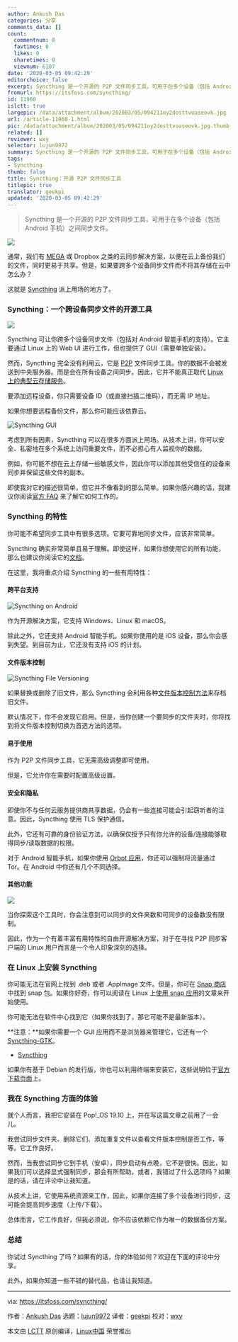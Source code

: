 ```yaml
---
author: Ankush Das
categories: 分享
comments_data: []
count:
  commentnum: 0
  favtimes: 0
  likes: 0
  sharetimes: 0
  viewnum: 6107
date: '2020-03-05 09:42:29'
editorchoice: false
excerpt: Syncthing 是一个开源的 P2P 文件同步工具，可用于在多个设备（包括 Android 手机）之间同步文件。
fromurl: https://itsfoss.com/syncthing/
id: 11960
islctt: true
largepic: /data/attachment/album/202003/05/094211oy2dosttvoaseovk.jpg
url: /article-11960-1.html
pic: /data/attachment/album/202003/05/094211oy2dosttvoaseovk.jpg.thumb.jpg
related: []
reviewer: wxy
selector: lujun9972
summary: Syncthing 是一个开源的 P2P 文件同步工具，可用于在多个设备（包括 Android 手机）之间同步文件。
tags:
- Syncthing
thumb: false
title: Syncthing：开源 P2P 文件同步工具
titlepic: true
translator: geekpi
updated: '2020-03-05 09:42:29'
---
```



> 
> Syncthing 是一个开源的 P2P 文件同步工具，可用于在多个设备（包括 Android 手机）之间同步文件。
> 
> 
> 


![](/data/attachment/album/202003/05/094211oy2dosttvoaseovk.jpg)


通常，我们有 [MEGA](https://itsfoss.com/install-mega-cloud-storage-linux/) 或 Dropbox 之类的云同步解决方案，以便在云上备份我们的文件，同时更易于共享。但是，如果要跨多个设备同步文件而不将其存储在云中怎么办？


这就是 [Syncthing](https://syncthing.net/) 派上用场的地方了。


### Syncthing：一个跨设备同步文件的开源工具


![](/data/attachment/album/202003/05/094231y2ni52wbjnclv2wl.jpg)


Syncthing 可让你跨多个设备同步文件（包括对 Android 智能手机的支持）。它主要通过 Linux 上的 Web UI 进行工作，但也提供了 GUI（需要单独安装）。


然而，Syncthing 完全没有利用云，它是 [P2P](https://en.wikipedia.org/wiki/Peer-to-peer) 文件同步工具。你的数据不会被发送到中央服务器。而是会在所有设备之间同步。因此，它并不能真正取代 [Linux 上的典型云存储服务](https://itsfoss.com/cloud-services-linux/)。


要添加远程设备，你只需要设备 ID（或直接扫描二维码），而无需 IP 地址。


如果你想要远程备份文件，那么你可能应该依靠云。


![Syncthing GUI](/data/attachment/album/202003/05/094234w9zzb389yfillio4.png)


考虑到所有因素，Syncthing 可以在很多方面派上用场。从技术上讲，你可以安全、私密地在多个系统上访问重要文件，而不必担心有人监视你的数据。


例如，你可能不想在云上存储一些敏感文件，因此你可以添加其他受信任的设备来同步并保留这些文件的副本。


即使我对它的描述很简单，但它并不像看到的那么简单。如果你感兴趣的话，我建议你阅读[官方 FAQ](https://docs.syncthing.net/users/faq.html) 来了解它如何工作的。


### Syncthing 的特性


你可能不希望同步工具中有很多选项。它要可靠地同步文件，应该非常简单。


Syncthing 确实非常简单且易于理解。即使这样，如果你想使用它的所有功能，那么也建议你阅读它的[文档](https://docs.syncthing.net/users/index.html)。


在这里，我将重点介绍 Syncthing 的一些有用特性：


#### 跨平台支持


![Syncthing on Android](/data/attachment/album/202003/05/094236u4fy9yd4xeh54aav.jpg)


作为开源解决方案，它支持 Windows、Linux 和 macOS。


除此之外，它还支持 Android 智能手机。如果你使用的是 iOS 设备，那么你会感到失望。到目前为止，它还没有支持 iOS 的计划。


#### 文件版本控制


![Syncthing File Versioning](/data/attachment/album/202003/05/094243tr2lke22g8legxoe.jpg)


如果替换或删除了旧文件，那么 Syncthing 会利用各种[文件版本控制方法](https://docs.syncthing.net/users/versioning.html)来存档旧文件。


默认情况下，你不会发现它启用。但是，当你创建一个要同步的文件夹时，你将找到将文件版本控制切换为首选方法的选项。


#### 易于使用


作为 P2P 文件同步工具，它无需高级调整即可使用。


但是，它允许你在需要时配置高级设置。


#### 安全和隐私


即使你不与任何云服务提供商共享数据，仍会有一些连接可能会引起窃听者的注意。因此，Syncthing 使用 TLS 保护通信。


此外，它还有可靠的身份验证方法，以确保仅授予只有你允许的设备/连接能够取得同步/读取数据的权限。


对于 Android 智能手机，如果你使用 [Orbot 应用](https://play.google.com/store/apps/details?id=org.torproject.android&hl=en_IN)，你还可以强制将流量通过 Tor。在 Android 中你还有几个不同选择。


#### 其他功能


![](/data/attachment/album/202003/05/094245fgpryrhr42yj28rr.jpg)


当你探索这个工具时，你会注意到可以同步的文件夹数和可同步的设备数没有限制。


因此，作为一个有着丰富有用特性的自由开源解决方案，对于在寻找 P2P 同步客户端的 Linux 用户而言是一个令人印象深刻的选择。


### 在 Linux 上安装 Syncthing


你可能无法在官网上找到 .deb 或者 .AppImage 文件。但是，你可在 [Snap 商店](https://snapcraft.io/syncthing)中找到 snap 包。如果你好奇，你可以阅读在 Linux 上[使用 snap 应用](https://itsfoss.com/install-snap-linux/)的文章来开始使用。


你可能无法在软件中心找到它（如果你找到了，那它可能不是最新版本）。


**注意：**如果你需要一个 GUI 应用而不是浏览器来管理它，它还有一个 [Syncthing-GTK](https://github.com/syncthing/syncthing-gtk/releases/latest)。


* [Syncthing](https://syncthing.net/)


如果你有基于 Debian 的发行版，你也可以利用终端来安装它，这些说明位于[官方下载页面](https://syncthing.net/downloads/)上。


### 我在 Syncthing 方面的体验


就个人而言，我把它安装在 Pop!\_OS 19.10 上，并在写这篇文章之前用了一会儿。


我尝试同步文件夹、删除它们、添加重复文件以查看文件版本控制是否工作，等等。它工作良好。


然而，当我尝试同步它到手机（安卓），同步启动有点晚，它不是很快。因此，如果我们可以选择显式强制同步，那会有所帮助。或者，我错过了什么选项吗？如果是的话，请在评论中让我知道。


从技术上讲，它使用系统资源来工作，因此，如果你连接了多个设备进行同步，这可能会提高同步速度（上传/下载）。


总体而言，它工作良好，但我必须说，你不应该依赖它作为唯一的数据备份方案。


### 总结


你试过 Syncthing 了吗？如果有的话，你的体验如何？欢迎在下面的评论中分享。


此外，如果你知道一些不错的替代品，也请让我知道。




---


via: <https://itsfoss.com/syncthing/>


作者：[Ankush Das](https://itsfoss.com/author/ankush/) 选题：[lujun9972](https://github.com/lujun9972) 译者：[geekpi](https://github.com/geekpi) 校对：[wxy](https://github.com/wxy)


本文由 [LCTT](https://github.com/LCTT/TranslateProject) 原创编译，[Linux中国](https://linux.cn/) 荣誉推出